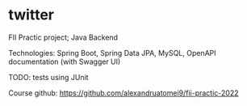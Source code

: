 # twitter
FII Practic project; Java Backend

Technologies: Spring Boot, Spring Data JPA, MySQL, OpenAPI documentation (with Swagger UI)

TODO: tests using JUnit

Course github: https://github.com/alexandruatomei9/fii-practic-2022

